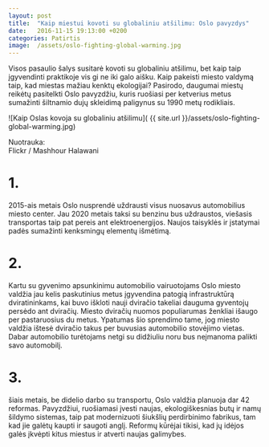 ```yaml
---
layout: post
title:  "Kaip miestui kovoti su globaliniu atšilimu: Oslo pavyzdys"
date:   2016-11-15 19:13:00 +0200
categories: Patirtis
image:  /assets/oslo-fighting-global-warming.jpg
---
```


<p>
Visos pasaulio šalys susitarė kovoti su globaliniu atšilimu, bet kaip taip įgyvendinti praktikoje vis gi ne iki galo aišku. Kaip pakeisti miesto valdymą taip, kad miestas mažiau kenktų ekologijai? Pasirodo, daugumai miestų reikėtų pasitelkti Oslo pavyzdžiu, kuris ruošiasi per ketverius metus sumažinti šiltnamio dujų skleidimą paligynus su 1990 metų rodikliais.
</p>


![Kaip Oslas kovoja su globaliniu atšilimu]( {{ site.url }}/assets/oslo-fighting-global-warming.jpg)
<div class="lighter smaller" style="margin:12px 0;">Nuotrauka: <br />
Flickr / Mashhour Halawani
</div>


<p>
<h1>1.</h1>
2015-ais metais Oslo nusprendė uždrausti visus nuosavus automobilius miesto center. Jau 2020 metais taksi su benzinu bus uždraustos, viešasis transportas taip pat pereis ant elektroenergijos. Naujos taisyklės ir įstatymai padės sumažinti kenksmingų elementų išmėtimą. </p>

<p> <h1>2.</h1>

Kartu su gyvenimo apsunkinimu automobilio vairuotojams Oslo miesto valdžia jau kelis paskutinius metus įgyvendina patogią infrastruktūrą dviratininkams, kai buvo iškloti nauji dviračio takeliai dauguma gyventojų persėdo ant dviračių. Miesto dviračių nuomos populiarumas ženkliai išaugo  per pastaruosius du metus. Ypatumas šio sprendimo tame, jog miesto valdžia ištesė dviračio takus per buvusias automobilio stovėjimo vietas. Dabar automobilio turėtojams netgi su didžiuliu noru bus neįmanoma palikti savo automobilį. </p>


<p>
<h1>3.</h1>

šiais metais, be didelio darbo su transportu, Oslo valdžia planuoja dar 42 reformas. Pavyzdžiui, ruošiamasi įvesti naujas, ekologiškesnias butų ir namų šildymo sistemas, taip pat modernizuoti šiukšlių perdirbinimo fabrikus, tam kad jie galėtų kaupti ir saugoti anglį. Reformų kūrėjai tikisi, kad jų idėjos galės įkvėpti kitus miestus ir atverti naujas galimybes.
</p>
